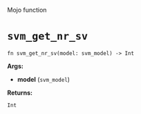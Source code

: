 Mojo function

# `svm_get_nr_sv`

```mojo
fn svm_get_nr_sv(model: svm_model) -> Int
```

**Args:**

- **model** (`svm_model`)

**Returns:**

`Int`

